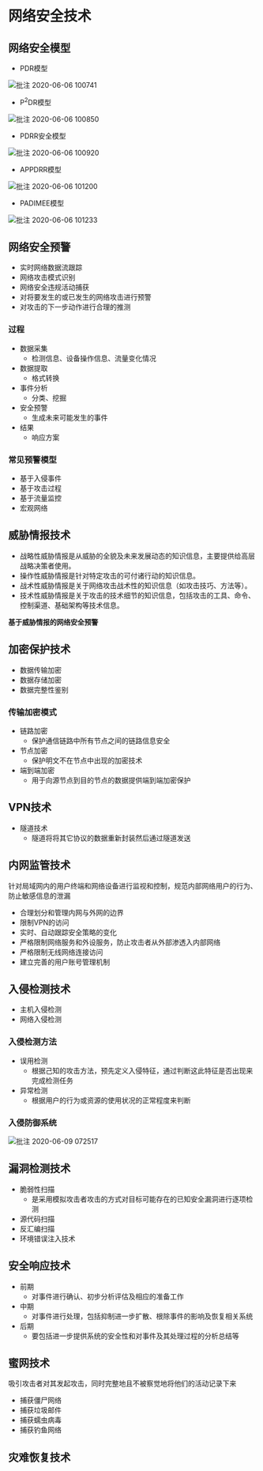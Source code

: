 # 网络安全技术

## 网络安全模型

- PDR模型

![批注 2020-06-06 100741](/assets/批注%202020-06-06%20100741.png)

- P<sup>2</sup>DR模型

![批注 2020-06-06 100850](/assets/批注%202020-06-06%20100850.png)

- PDRR安全模型

![批注 2020-06-06 100920](/assets/批注%202020-06-06%20100920.png)

- APPDRR模型

![批注 2020-06-06 101200](/assets/批注%202020-06-06%20101200.png)

- PADIMEE模型

![批注 2020-06-06 101233](/assets/批注%202020-06-06%20101233.png)

## 网络安全预警

- 实时网络数据流跟踪
- 网络攻击模式识别
- 网络安全违规活动捕获
- 对将要发生的或已发生的网络攻击进行预警
- 对攻击的下一步动作进行合理的推测

### 过程

- 数据采集
  - 检测信息、设备操作信息、流量变化情况
- 数据提取
  - 格式转换
- 事件分析
  - 分类、挖掘
- 安全预警
  - 生成未来可能发生的事件
- 结果
  - 响应方案

### 常见预警模型

- 基于入侵事件
- 基于攻击过程
- 基于流量监控
- 宏观网络

## 威胁情报技术

- 战略性威胁情报是从威胁的全貌及未来发展动态的知识信息，主要提供给高层战略决策者使用。
- 操作性威胁情报是针对特定攻击的可付诸行动的知识信息。
- 战术性威胁情报是关于网络攻击战术性的知识信息（如攻击技巧、方法等）。
- 技术性威胁情报是关于攻击的技术细节的知识信息，包括攻击的工具、命令、控制渠道、基础架构等技术信息。

**基于威胁情报的网络安全预警**

## 加密保护技术

- 数据传输加密
- 数据存储加密
- 数据完整性鉴别

### 传输加密模式

- 链路加密
  - 保护通信链路中所有节点之间的链路信息安全
- 节点加密
  - 保护明文不在节点中出现的加密技术
- 端到端加密
  - 用于向源节点到目的节点的数据提供端到端加密保护

## VPN技术

- 隧道技术
  - 隧道将将其它协议的数据重新封装然后通过隧道发送

## 内网监管技术

针对局域网内的用户终端和网络设备进行监视和控制，规范内部网络用户的行为、防止敏感信息的泄漏

- 合理划分和管理内网与外网的边界
- 限制VPN的访问
- 实时、自动跟踪安全策略的变化
- 严格限制网络服务和外设服务，防止攻击者从外部渗透入内部网络
- 严格限制无线网络连接访问
- 建立完善的用户账号管理机制

## 入侵检测技术

- 主机入侵检测
- 网络入侵检测

### 入侵检测方法

- 误用检测
  - 根据己知的攻击方法，预先定义入侵特征，通过判断这此特征是否出现来完成检测任务
- 异常检测
  - 根据用户的行为或资源的使用状况的正常程度来判断

### 入侵防御系统

![批注 2020-06-09 072517](/assets/批注%202020-06-09%20072517.png)

## 漏洞检测技术

- 脆弱性扫描
  - 是采用模拟攻击者攻击的方式对目标可能存在的已知安全漏洞进行逐项检测
- 源代码扫描
- 反汇编扫描
- 环境错误注入技术

## 安全响应技术

- 前期
  - 对事件进行确认、初步分析评估及相应的准备工作
- 中期
  - 对事件进行处理，包括抑制进一步扩散、根除事件的影响及恢复相关系统
- 后期
  - 要包括进一步提供系统的安全性和对事件及其处理过程的分析总结等

## 蜜网技术

吸引攻击者对其发起攻击，同时完整地且不被察觉地将他们的活动记录下来

- 捕获僵尸网络
- 捕获垃圾邮件
- 捕获蠕虫病毒
- 捕获钓鱼网络

## 灾难恢复技术